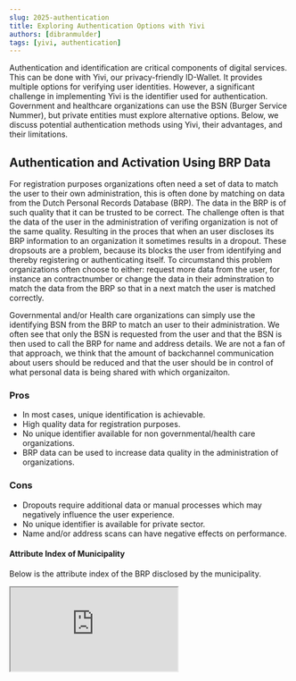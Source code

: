 ```yaml
---
slug: 2025-authentication
title: Exploring Authentication Options with Yivi
authors: [dibranmulder]
tags: [yivi, authentication]
---
```


Authentication and identification are critical components of digital services. This can be done with Yivi, our privacy-friendly ID-Wallet. It provides multiple options for verifying user identities. However, a significant challenge in implementing Yivi is the identifier used for authentication. Government and healthcare organizations can use the BSN (Burger Service Nummer), but private entities must explore alternative options. Below, we discuss potential authentication methods using Yivi, their advantages, and their limitations.

## Authentication and Activation Using BRP Data
For registration purposes organizations often need a set of data to match the user to their own administration, this is often done by matching on data from the Dutch Personal Records Database (BRP). The data in the BRP is of such quality that it can be trusted to be correct. The challenge often is that the data of the user in the administration of verifing organization is not of the same quality. Resulting in the proces that when an user discloses its BRP information to an organization it sometimes results in a dropout. These dropsouts are a problem, because its blocks the user from identifying and thereby registering or authenticating itself. To circumstand this problem organizations often choose to either: request more data from the user, for instance an contractnumber or change the data in their adminstration to match the data from the BRP so that in a next match the user is matched correctly.

Governmental and/or Health care organizations can simply use the identifying BSN from the BRP to match an user to their administration. We often see that only the BSN is requested from the user and that the BSN is then used to call the BRP for name and address details. We are not a fan of that approach, we think that the amount of backchannel communication about users should be reduced and that the user should be in control of what personal data is being shared with which organizaiton.

### Pros
- In most cases, unique identification is achievable.
- High quality data for registration purposes.
- No unique identifier available for non governmental/health care organizations. 
- BRP data can be used to increase data quality in the administration of organizations.

### Cons
- Dropouts require additional data or manual processes which may negatively influence the user experience.
- No unique identifier is available for private sector.
- Name and/or address scans can have negative effects on performance.

#### Attribute Index of Municipality
Below is the attribute index of the BRP disclosed by the municipality. 
<iframe src="https://attribute-index.staging.yivi.app/en/pbdf.gemeente.personalData.html" style={{ width: 100 + '%', height: 500 + 'px' }}  />

## Adding email address or phone number
In addition to BRP data organizations may want to request users to disclose their `email address` and/or `phonenumber`. It's a common practise for authentication purposes to have the `email address` as a unique identifier of the user. The same goes for phone number, while it has to be said that phone numbers are more often transfered to other users, especially in a business setting. In that sense an email address is more stable. In the context of registration and authentication Yivi supports the combination of multiple data sources being disclosed, this can be done with the so called [condiscon](https://docs.yivi.app/condiscon) feature. Verifing organizations can make a composition of attributes that they request the user to disclose. In the context of registration/identification organizations may want to compose the following session request:

```json
{
  "@context": "https://irma.app/ld/request/disclosure/v2",
  "disclose": [
    [
      [ "pbdf.pbdf.email" ],
      [ "pbdf.pbdf.mobilenumber" ]
    ],
    [
        "pbdf.gemeente.personalData.firstnames",
        "pbdf.gemeente.personalData.familyname",
        "pbdf.gemeente.personalData.fullname",
        "pbdf.gemeente.personalData.surname",
        "pbdf.gemeente.address.street",
        "pbdf.gemeente.address.houseNumber",
        "pbdf.gemeente.address.zipcode",
        "pbdf.gemeente.address.city"   
    ]
  ]
}
```

In this example we request users to disclose either their `email address` or `phone number` and their `name` and `address details`, which are often required in a registration process. Once the identifying data has been added to the administration of the verifying organization a subsequent authentication request might look like this:

```json
{
  "@context": "https://irma.app/ld/request/disclosure/v2",
  "disclose": [
    [
      [ "pbdf.pbdf.email" ],
      [ "pbdf.pbdf.mobilenumber" ]
    ]
  ]
}
```
There is no need to request the users personal data for authentication purposes once the organization has stored the identifier which can be the `phone number` or the `email address`.

### Pros
- Having a separate registration and subsequent authentication flow is a well known practise in the field. Its a familiar user experience.
- Working with identifier reduces the amount of potential login failures to nearly zero, causing practically no dropouts.

### Cons
- Disclosing data from multiple sources may result in a more complex user experience when the user does not have the data already issued at their Yivi app.

## Issuing an Unique Identifier to the Wallet
Organizations can enhance user authentication by issuing a unique identifier, such as a membership card, directly to users’ Yivi wallets. This approach allows users to authenticate seamlessly without repeatedly disclosing sensitive personal data. The unique identifier can be tied to an internal identifier known only to the organization, ensuring a smooth authentication experience while maintaining user privacy.

This process can be facilitated using chained Yivi sessions. Users first disclose the necessary information for registration. If any mismatches arise that prevent automatic registration, additional identifying information, such as a contract number, can be requested to complete the registration. Once a user is successfully registered, the organization can issue a Yivi credential containing the unique identifier, which can be used for subsequent authentications.

A notable example of this implementation is Pubhubs, where users are issued a club membership credential that allows seamless authentication for entry and participation.

<div class="center-container">
    <img src="/img/disclose-pubhubs.jpg" class="ss" alt="Disclosure of information" />
    <img src="/img/issue-pubhubs.jpg" class="ss" alt="Issuance of registration" />
</div>

### Pros
- Provides a privacy-preserving authentication method without requiring repeated data disclosures.
- Reduces user friction in subsequent login attempts.
- Can be tied to existing internal identifiers within the organization.
- Enables a high level of security with minimal backchannel verification.

### Cons
- Chained Yivi sessions are not yet widely supported by many identity brokers such as Signicat and Ver.id.
- Having organization specific credentials in a Wallet and using them on a sebsequent authentication is not a well known user experience yet.

## Authentication Using the Yivi Wallet Instance Identifier
Every Yivi wallet instance is associated with a unique [app-ID](https://attribute-index.staging.yivi.app/en/pbdf.sidn-pbdf.irma.html), which is generated by the Yivi keyshare service. This identifier provides an alternative authentication mechanism that does not rely on personal attributes.

Organizations can use the `app-ID` as a pseudonymous identifier to authenticate users across sessions. This method provides a straightforward way to recognize returning users without requesting sensitive personal data. However, the `app-ID` has limitations that make it less suitable for long-term authentication.

<div class="center-container">
    <img src="/img/app-id.jpg" class="ss" alt="Disclosure of App-ID information" />
</div>

### Pros
- Functions as a pseudonymized identifier for users, maintaining privacy.
- Enables quick and easy authentication without requiring additional attributes to be issued.

### Cons
- The appid is not unique across different devices or installations. For example, an iOS and an Android installation of the same user will generate distinct appid values.

## Final Thoughts
Each authentication method using Yivi presents unique strengths and challenges. The choice depends on factors such as regulatory compliance, infrastructure readiness, and user experience. Organizations must carefully assess their needs and available resources before implementing an authentication solution with Yivi.